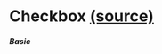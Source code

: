 Checkbox [(source)](https://github.com/bullhorn/novo-elements/blob/master/projects/novo-elements/src/elements/form/controls/timezone/TimezoneControl)
==========================================================================================

##### Basic

<code-example example="timezone"></code-example>

